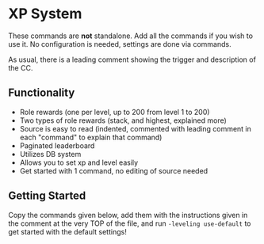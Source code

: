 # XP System
These commands are **not** standalone. Add all the commands if you wish to use it. No configuration is needed, settings are done via commands.

As usual, there is a leading comment showing the trigger and description of the CC.

## Functionality
* Role rewards (one per level, up to 200 from level 1 to 200)
* Two types of role rewards (stack, and highest, explained more)
* Source is easy to read (indented, commented with leading comment in each "command" to explain that command)
* Paginated leaderboard
* Utilizes DB system
* Allows you to set xp and level easily
* Get started with 1 command, no editing of source needed

## Getting Started
Copy the commands given below, add them with the instructions given in the comment at the very TOP of the file, and run `-leveling use-default` to get started with the default settings!